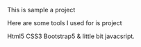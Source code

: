 This is sample a project

Here are some tools I used for is project

Html5
CSS3
Bootstrap5
& little bit javacsript.
